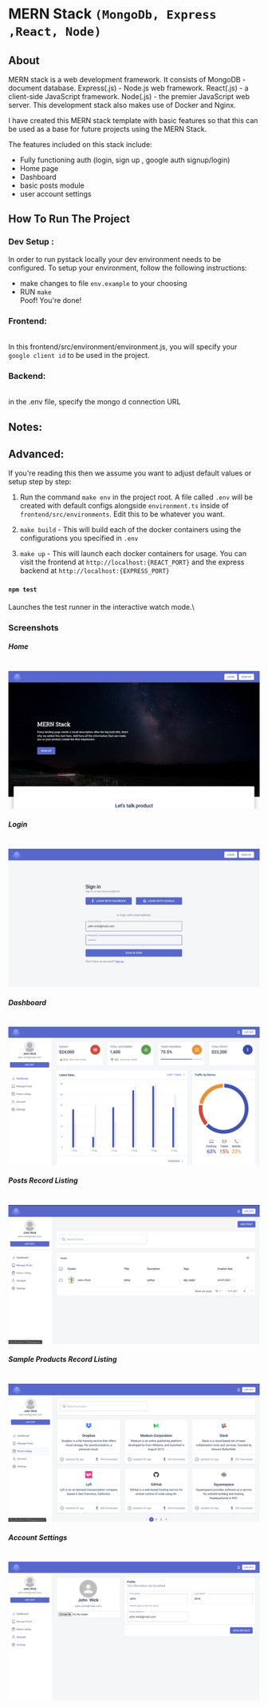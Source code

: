 # MERN Stack  `(MongoDb, Express ,React, Node)`

## About 
MERN stack is a web development framework. It consists of MongoDB - document database. Express(.js) - Node.js web framework. React(.js) - a client-side JavaScript framework. Node(.js) - the premier JavaScript web server.
This development stack also makes use of Docker and Nginx.

I have created this MERN stack template with basic features so that this can be used as a base for future projects using the MERN Stack.

The features included on this stack include:

- Fully functioning auth (login, sign up , google auth signup/login)
- Home page
- Dashboard
- basic posts module
- user account settings

## How To Run The Project 

### Dev Setup :
In order to run pystack locally your dev environment needs to be configured. To setup
your environment, follow the following instructions:
- make changes to file `env.example` to your choosing
- RUN `make`<br>
Poof! You're done!

### Frontend:
<br> In this frontend/src/environment/environment.js, you will specify your `google client id` to be used in the project.

### Backend:
<br>
in the .env file, specify the mongo d connection URL


## Notes:
## **Advanced:**

If you're reading this then we assume you want to adjust default values or setup step by step:

1. Run the command `make env` in the project root. A file called `.env` will be
created with default configs alongside `environment.ts` inside of 
`frontend/src/environments`. Edit this to be whatever you want.

2. `make build` - This will build each of the docker containers using the configurations you
specified in `.env`

3. `make up` - This will launch each docker containers for usage. You can visit the frontend at
`http://localhost:{REACT_PORT}` and the express backend at `http://localhost:{EXPRESS_PORT}`


#### `npm test`

Launches the test runner in the interactive watch mode.\


### Screenshots
##### Home
<code>
<img src='https://github.com/alissaahodge/MERN-Stack-basic/blob/master/ReadMeImages/Screenshot%202021-08-04%20at%207.29.47%20AM.png?raw=true'/>
</code>

##### Login
<code>
<img src='https://github.com/alissaahodge/MERN-Stack-basic/blob/master/ReadMeImages/Screenshot%202021-08-04%20at%207.30.09%20AM.png?raw=true'/>
</code>

##### Dashboard
<code>
<img src='https://github.com/alissaahodge/MERN-Stack-basic/blob/master/ReadMeImages/Screenshot%202021-08-04%20at%207.43.19%20AM.png?raw=true'/>
</code>

##### Posts Record Listing
<code>
<img src='https://github.com/alissaahodge/MERN-Stack-basic/blob/master/ReadMeImages/Screenshot%202021-08-04%20at%207.43.30%20AM.png?raw=true'/>
</code>

##### Sample Products Record Listing
<code>
<img src='https://github.com/alissaahodge/MERN-Stack-basic/blob/master/ReadMeImages/Screenshot%202021-08-04%20at%207.43.46%20AM.png?raw=true'/>
</code>

##### Account Settings
<code>
<img src='https://github.com/alissaahodge/MERN-Stack-basic/blob/master/ReadMeImages/Screenshot%202021-08-04%20at%207.43.51%20AM.png?raw=true'/>
</code>

